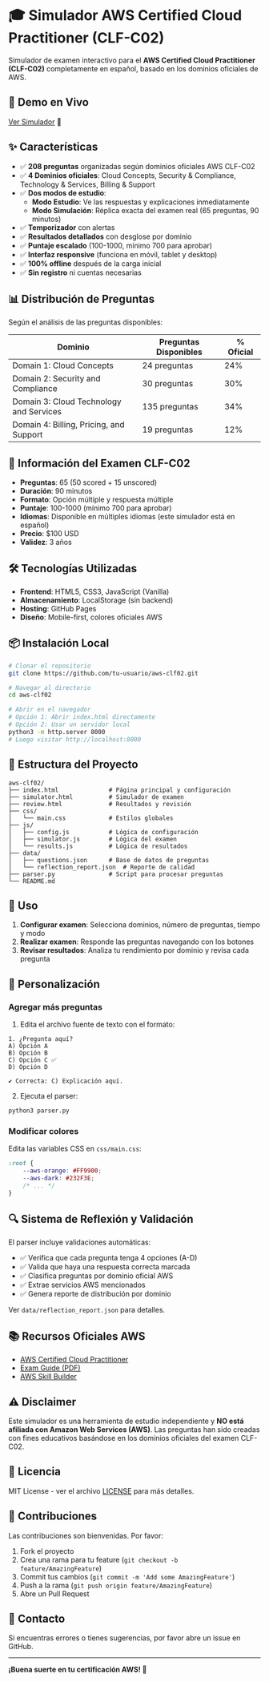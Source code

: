 # 🎓 Simulador AWS Certified Cloud Practitioner (CLF-C02)

Simulador de examen interactivo para el **AWS Certified Cloud Practitioner (CLF-C02)** completamente en español, basado en los dominios oficiales de AWS.

## 🚀 Demo en Vivo

[Ver Simulador](https://hesusg.github.io/aws-clf02/) 🔗

## ✨ Características

- ✅ **208 preguntas** organizadas según dominios oficiales AWS CLF-C02
- ✅ **4 Dominios oficiales**: Cloud Concepts, Security & Compliance, Technology & Services, Billing & Support
- ✅ **Dos modos de estudio**:
  - **Modo Estudio**: Ve las respuestas y explicaciones inmediatamente
  - **Modo Simulación**: Réplica exacta del examen real (65 preguntas, 90 minutos)
- ✅ **Temporizador** con alertas
- ✅ **Resultados detallados** con desglose por dominio
- ✅ **Puntaje escalado** (100-1000, mínimo 700 para aprobar)
- ✅ **Interfaz responsive** (funciona en móvil, tablet y desktop)
- ✅ **100% offline** después de la carga inicial
- ✅ **Sin registro** ni cuentas necesarias

## 📊 Distribución de Preguntas

Según el análisis de las preguntas disponibles:

| Dominio | Preguntas Disponibles | % Oficial |
|---------|----------------------|-----------|
| Domain 1: Cloud Concepts | 24 preguntas | 24% |
| Domain 2: Security and Compliance | 30 preguntas | 30% |
| Domain 3: Cloud Technology and Services | 135 preguntas | 34% |
| Domain 4: Billing, Pricing, and Support | 19 preguntas | 12% |

## 🎯 Información del Examen CLF-C02

- **Preguntas**: 65 (50 scored + 15 unscored)
- **Duración**: 90 minutos
- **Formato**: Opción múltiple y respuesta múltiple
- **Puntaje**: 100-1000 (mínimo 700 para aprobar)
- **Idiomas**: Disponible en múltiples idiomas (este simulador está en español)
- **Precio**: $100 USD
- **Validez**: 3 años

## 🛠️ Tecnologías Utilizadas

- **Frontend**: HTML5, CSS3, JavaScript (Vanilla)
- **Almacenamiento**: LocalStorage (sin backend)
- **Hosting**: GitHub Pages
- **Diseño**: Mobile-first, colores oficiales AWS

## 📦 Instalación Local

```bash
# Clonar el repositorio
git clone https://github.com/tu-usuario/aws-clf02.git

# Navegar al directorio
cd aws-clf02

# Abrir en el navegador
# Opción 1: Abrir index.html directamente
# Opción 2: Usar un servidor local
python3 -m http.server 8000
# Luego visitar http://localhost:8000
```

## 🔧 Estructura del Proyecto

```
aws-clf02/
├── index.html              # Página principal y configuración
├── simulator.html          # Simulador de examen
├── review.html             # Resultados y revisión
├── css/
│   └── main.css            # Estilos globales
├── js/
│   ├── config.js           # Lógica de configuración
│   ├── simulator.js        # Lógica del examen
│   └── results.js          # Lógica de resultados
├── data/
│   ├── questions.json      # Base de datos de preguntas
│   └── reflection_report.json  # Reporte de calidad
├── parser.py               # Script para procesar preguntas
└── README.md
```

## 📝 Uso

1. **Configurar examen**: Selecciona dominios, número de preguntas, tiempo y modo
2. **Realizar examen**: Responde las preguntas navegando con los botones
3. **Revisar resultados**: Analiza tu rendimiento por dominio y revisa cada pregunta

## 🎨 Personalización

### Agregar más preguntas

1. Edita el archivo fuente de texto con el formato:
```
1. ¿Pregunta aquí?
A) Opción A
B) Opción B
C) Opción C ✅
D) Opción D

✔ Correcta: C) Explicación aquí.
```

2. Ejecuta el parser:
```bash
python3 parser.py
```

### Modificar colores

Edita las variables CSS en `css/main.css`:
```css
:root {
    --aws-orange: #FF9900;
    --aws-dark: #232F3E;
    /* ... */
}
```

## 🔍 Sistema de Reflexión y Validación

El parser incluye validaciones automáticas:

- ✅ Verifica que cada pregunta tenga 4 opciones (A-D)
- ✅ Valida que haya una respuesta correcta marcada
- ✅ Clasifica preguntas por dominio oficial AWS
- ✅ Extrae servicios AWS mencionados
- ✅ Genera reporte de distribución por dominio

Ver `data/reflection_report.json` para detalles.

## 📚 Recursos Oficiales AWS

- [AWS Certified Cloud Practitioner](https://aws.amazon.com/certification/certified-cloud-practitioner/)
- [Exam Guide (PDF)](https://d1.awsstatic.com/training-and-certification/docs-cloud-practitioner/AWS-Certified-Cloud-Practitioner_Exam-Guide.pdf)
- [AWS Skill Builder](https://skillbuilder.aws/)

## ⚠️ Disclaimer

Este simulador es una herramienta de estudio independiente y **NO está afiliada con Amazon Web Services (AWS)**. Las preguntas han sido creadas con fines educativos basándose en los dominios oficiales del examen CLF-C02.

## 📄 Licencia

MIT License - ver el archivo [LICENSE](LICENSE) para más detalles.

## 🤝 Contribuciones

Las contribuciones son bienvenidas. Por favor:

1. Fork el proyecto
2. Crea una rama para tu feature (`git checkout -b feature/AmazingFeature`)
3. Commit tus cambios (`git commit -m 'Add some AmazingFeature'`)
4. Push a la rama (`git push origin feature/AmazingFeature`)
5. Abre un Pull Request

## 📧 Contacto

Si encuentras errores o tienes sugerencias, por favor abre un issue en GitHub.

---

**¡Buena suerte en tu certificación AWS! 🚀**
